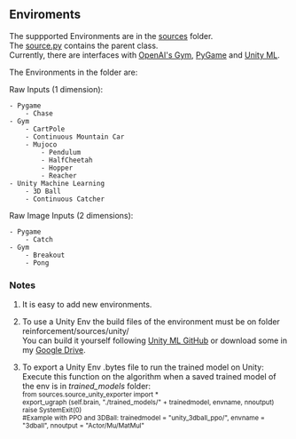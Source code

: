 ## Enviroments

The suppported Environments are in the [sources](../reinforcement/sources) folder.  
The [source.py](../reinforcement/sources/source.py) contains the parent class.  
Currently, there are interfaces with [OpenAI's Gym](https://github.com/NiloFreitas/Deep-Reinforcement-Learning/blob/master/reinforcement/sources/source_gym.py), [PyGame](https://github.com/NiloFreitas/Deep-Reinforcement-Learning/blob/master/reinforcement/sources/source_pygame.py) and [Unity ML](https://github.com/NiloFreitas/Deep-Reinforcement-Learning/blob/master/reinforcement/sources/source_unity.py).  

The Environments in the folder are:

Raw Inputs (1 dimension):  

	- Pygame
		- Chase
	- Gym
		- CartPole  
		- Continuous Mountain Car
		- Mujoco
			- Pendulum
			- HalfCheetah
			- Hopper
			- Reacher
	- Unity Machine Learning
		- 3D Ball
		- Continuous Catcher 


Raw Image Inputs (2 dimensions):  

	- Pygame
		- Catch
	- Gym
		- Breakout
		- Pong  

### Notes

1) It is easy to add new environments.

2) To use a Unity Env the build files of the environment must be on folder reinforcement/sources/unity/  
You can build it yourself following [Unity ML GitHub](https://github.com/Unity-Technologies/ml-agents) or download some in my [Google Drive](https://drive.google.com/drive/folders/13_uD0QtYc8fzWaVAz5auVNzk9WQUOqi4?usp=sharing).

3) To export a Unity Env .bytes file to run the trained model on Unity:  
Execute this function on the algorithm when a saved trained model of the env is in _trained_models_ folder:     
	<sub>from sources.source_unity_exporter import *  
	export_ugraph (self.brain, "./trained_models/" + trainedmodel, envname, nnoutput)  
	raise SystemExit(0)  
	#Example with PPO and 3DBall: trainedmodel = "unity_3dball_ppo/",
	                              envname = "3dball",
				      nnoutput =  "Actor/Mu/MatMul" </sub>  
